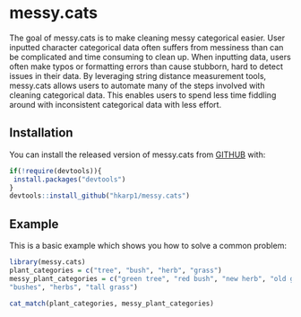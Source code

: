 
# messy.cats

<!-- badges: start -->
<!-- badges: end -->

The goal of messy.cats is to make cleaning messy categorical easier. User inputted character categorical data often suffers from messiness than can be complicated and time consuming to clean up. When inputting data, users often make typos or formatting errors than cause stubborn, hard to detect issues in their data. By leveraging string distance measurement tools, messy.cats allows users to automate many of the steps involved with cleaning categorical data. This enables users to spend less time fiddling around with inconsistent categorical data with less effort. 

## Installation

You can install the released version of messy.cats from [GITHUB](https://github.com) with:

``` r
if(!require(devtools)){
 install.packages("devtools")
}
devtools::install_github("hkarp1/messy.cats")
```

## Example

This is a basic example which shows you how to solve a common problem:

``` r
library(messy.cats)
plant_categories = c("tree", "bush", "herb", "grass")
messy_plant_categories = c("green tree", "red bush", "new herb", "old grass", "young tree", "small bush", "20 herbs", "the grass", "a tree", 
"bushes", "herbs", "tall grass")

cat_match(plant_categories, messy_plant_categories)
```

